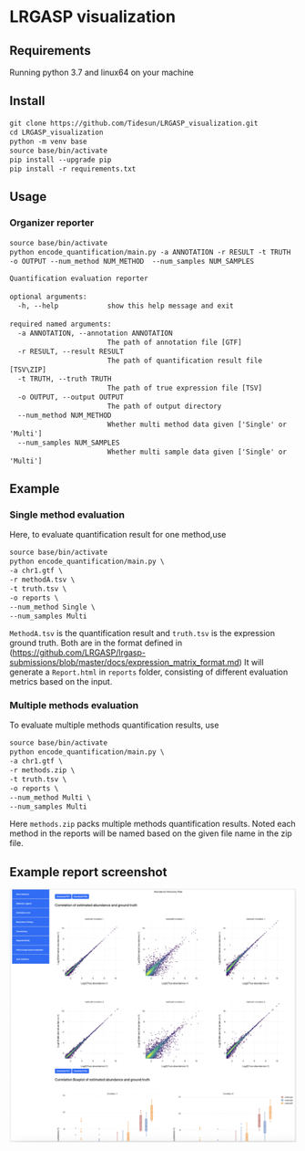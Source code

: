 # LRGASP visualization
## Requirements
Running python 3.7 and linux64 on your machine
## Install
```
git clone https://github.com/Tidesun/LRGASP_visualization.git
cd LRGASP_visualization
python -m venv base
source base/bin/activate
pip install --upgrade pip
pip install -r requirements.txt
```
## Usage
### Organizer reporter
```
source base/bin/activate
python encode_quantification/main.py -a ANNOTATION -r RESULT -t TRUTH -o OUTPUT --num_method NUM_METHOD  --num_samples NUM_SAMPLES
```
```
Quantification evaluation reporter

optional arguments:
  -h, --help            show this help message and exit

required named arguments:
  -a ANNOTATION, --annotation ANNOTATION
                        The path of annotation file [GTF]
  -r RESULT, --result RESULT
                        The path of quantification result file [TSV\ZIP]
  -t TRUTH, --truth TRUTH
                        The path of true expression file [TSV]
  -o OUTPUT, --output OUTPUT
                        The path of output directory
  --num_method NUM_METHOD
                        Whether multi method data given ['Single' or 'Multi']
  --num_samples NUM_SAMPLES
                        Whether multi sample data given ['Single' or 'Multi']
```
## Example
### Single method evaluation
Here, to evaluate quantification result for one method,use
```
source base/bin/activate
python encode_quantification/main.py \
-a chr1.gtf \
-r methodA.tsv \
-t truth.tsv \
-o reports \
--num_method Single \
--num_samples Multi
```
`MethodA.tsv` is the quantification result and `truth.tsv` is the expression ground truth. Both are in the format defined in (https://github.com/LRGASP/lrgasp-submissions/blob/master/docs/expression_matrix_format.md)
It will generate a `Report.html` in `reports` folder, consisting of different evaluation metrics based on the input. 
### Multiple methods evaluation
To evaluate multiple methods quantification results, use
```
source base/bin/activate
python encode_quantification/main.py \
-a chr1.gtf \
-r methods.zip \
-t truth.tsv \
-o reports \
--num_method Multi \
--num_samples Multi
```
Here `methods.zip` packs multiple methods quantification results. Noted each method in the reports will be named based on the given file name in the zip file. 
## Example report screenshot
![report screenshot](example/screenshot.png)